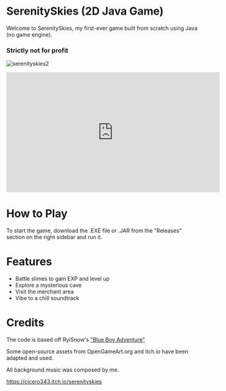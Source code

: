 # SerenitySkies (2D Java Game)

Welcome to SerenitySkies, my first-ever game built from scratch using Java (no game engine).

<h3>Strictly not for profit</h3>

![serenityskies2](https://github.com/user-attachments/assets/ce32cf13-2f69-4dc6-ad2f-1a85754133c9)

<iframe width="560" height="315" src="https://www.youtube.com/embed/HEK-APf2qwc?si=zSBaYwrAwwIybbbO" title="YouTube video player" frameborder="0" allow="accelerometer; autoplay; clipboard-write; encrypted-media; gyroscope; picture-in-picture; web-share" referrerpolicy="strict-origin-when-cross-origin" allowfullscreen></iframe>

# How to Play

To start the game, download the .EXE file or .JAR from the "Releases" section on the right sidebar and run it.

# Features

- Battle slimes to gain EXP and level up
- Explore a mysterious cave
- Visit the merchant area
- Vibe to a chill soundtrack

# Credits

The code is based off RyiSnow's <a href="https://ryisnow.itch.io/blue-boy-adventure" target="_blank">"Blue Boy Adventure"</a>

Some open-source assets from OpenGameArt.org and itch.io have been adapted and used. 

All background music was composed by me.

<a href="https://cicero343.itch.io/serenityskies" target="_blank">https://cicero343.itch.io/serenityskies</a>

